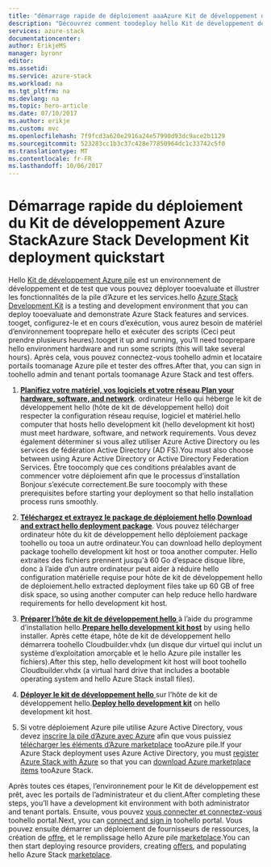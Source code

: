 ```yaml
---
title: "démarrage rapide de déploiement aaaAzure Kit de développement de pile | Documents Microsoft"
description: "Découvrez comment toodeploy hello Kit de développement de pile Azure"
services: azure-stack
documentationcenter: 
author: ErikjeMS
manager: byronr
editor: 
ms.assetid: 
ms.service: azure-stack
ms.workload: na
ms.tgt_pltfrm: na
ms.devlang: na
ms.topic: hero-article
ms.date: 07/10/2017
ms.author: erikje
ms.custom: mvc
ms.openlocfilehash: 7f9fcd3a620e2916a24e57990d93dc9ace2b1129
ms.sourcegitcommit: 523283cc1b3c37c428e77850964dc1c33742c5f0
ms.translationtype: MT
ms.contentlocale: fr-FR
ms.lasthandoff: 10/06/2017
---
```

# <a name="azure-stack-development-kit-deployment-quickstart"></a><span data-ttu-id="85607-103">Démarrage rapide du déploiement du Kit de développement Azure Stack</span><span class="sxs-lookup"><span data-stu-id="85607-103">Azure Stack Development Kit deployment quickstart</span></span>

<span data-ttu-id="85607-104">Hello [Kit de développement Azure pile](azure-stack-poc.md) est un environnement de développement et de test que vous pouvez déployer tooevaluate et illustrer les fonctionnalités de la pile d’Azure et les services.</span><span class="sxs-lookup"><span data-stu-id="85607-104">hello [Azure Stack Development Kit](azure-stack-poc.md) is a testing and development environment that you can deploy tooevaluate and demonstrate Azure Stack features and services.</span></span> <span data-ttu-id="85607-105">tooget, configurez-le et en cours d’exécution, vous aurez besoin de matériel d’environnement tooprepare hello et exécuter des scripts (Ceci peut prendre plusieurs heures).</span><span class="sxs-lookup"><span data-stu-id="85607-105">tooget it up and running, you’ll need tooprepare hello environment hardware and run some scripts (this will take several hours).</span></span> <span data-ttu-id="85607-106">Après cela, vous pouvez connectez-vous toohello admin et locataire portails toomanage Azure pile et tester des offres.</span><span class="sxs-lookup"><span data-stu-id="85607-106">After that, you can sign in toohello admin and tenant portals toomanage Azure Stack and test offers.</span></span> 

1. <span data-ttu-id="85607-107">[**Planifiez votre matériel, vos logiciels et votre réseau**](azure-stack-deploy.md).</span><span class="sxs-lookup"><span data-stu-id="85607-107">[**Plan your hardware, software, and network**](azure-stack-deploy.md).</span></span> <span data-ttu-id="85607-108">ordinateur Hello qui héberge le kit de développement hello (hôte de kit de développement hello) doit respecter la configuration réseau requise, logiciel et matériel.</span><span class="sxs-lookup"><span data-stu-id="85607-108">hello computer that hosts hello development kit (hello development kit host) must meet hardware, software, and network requirements.</span></span> <span data-ttu-id="85607-109">Vous devez également déterminer si vous allez utiliser Azure Active Directory ou les services de fédération Active Directory (AD FS).</span><span class="sxs-lookup"><span data-stu-id="85607-109">You must also choose between using Azure Active Directory or Active Directory Federation Services.</span></span> <span data-ttu-id="85607-110">Être toocomply que ces conditions préalables avant de commencer votre déploiement afin que le processus d’installation Bonjour s’exécute correctement.</span><span class="sxs-lookup"><span data-stu-id="85607-110">Be sure toocomply with these prerequisites before starting your deployment so that hello installation process runs smoothly.</span></span> 

2. <span data-ttu-id="85607-111">[**Téléchargez et extrayez le package de déploiement hello**](azure-stack-run-powershell-script.md#download-and-extract-the-development-kit).</span><span class="sxs-lookup"><span data-stu-id="85607-111">[**Download and extract hello deployment package**](azure-stack-run-powershell-script.md#download-and-extract-the-development-kit).</span></span> <span data-ttu-id="85607-112">Vous pouvez télécharger ordinateur hôte du kit de développement hello déploiement package toohello ou tooa un autre ordinateur.</span><span class="sxs-lookup"><span data-stu-id="85607-112">You can download hello deployment package toohello development kit host or tooa another computer.</span></span> <span data-ttu-id="85607-113">Hello extraites des fichiers prennent jusqu'à 60 Go d’espace disque libre, donc à l’aide d’un autre ordinateur peut aider à réduire hello configuration matérielle requise pour hôte de kit de développement hello de déploiement.</span><span class="sxs-lookup"><span data-stu-id="85607-113">hello extracted deployment files take up 60 GB of free disk space, so using another computer can help reduce hello hardware requirements for hello development kit host.</span></span>

3. <span data-ttu-id="85607-114">[**Préparer l’hôte de kit de développement hello** ](azure-stack-run-powershell-script.md#prepare-the-development-kit-host) à l’aide du programme d’installation hello.</span><span class="sxs-lookup"><span data-stu-id="85607-114">[**Prepare hello development kit host**](azure-stack-run-powershell-script.md#prepare-the-development-kit-host) by using hello installer.</span></span> <span data-ttu-id="85607-115">Après cette étape, hôte de kit de développement hello démarrera toohello Cloudbuilder.vhdx (un disque dur virtuel qui inclut un système d’exploitation amorçable et le hello Azure pile installer les fichiers).</span><span class="sxs-lookup"><span data-stu-id="85607-115">After this step, hello development kit host will boot toohello Cloudbuilder.vhdx (a virtual hard drive that includes a bootable operating system and hello Azure Stack install files).</span></span>

4. <span data-ttu-id="85607-116">[**Déployer le kit de développement hello** ](azure-stack-run-powershell-script.md#deploy-the-development-kit) sur l’hôte de kit de développement hello.</span><span class="sxs-lookup"><span data-stu-id="85607-116">[**Deploy hello development kit**](azure-stack-run-powershell-script.md#deploy-the-development-kit) on hello development kit host.</span></span>

5. <span data-ttu-id="85607-117">Si votre déploiement Azure pile utilise Azure Active Directory, vous devez [inscrire la pile d’Azure avec Azure](azure-stack-register.md) afin que vous puissiez [télécharger les éléments d’Azure marketplace](azure-stack-download-azure-marketplace-item.md) tooAzure pile.</span><span class="sxs-lookup"><span data-stu-id="85607-117">If your Azure Stack deployment uses Azure Active Directory, you must [register Azure Stack with Azure](azure-stack-register.md) so that you can [download Azure marketplace items](azure-stack-download-azure-marketplace-item.md) tooAzure Stack.</span></span>

<span data-ttu-id="85607-118">Après toutes ces étapes, l’environnement pour le Kit de développement est prêt, avec les portails de l’administrateur et du client.</span><span class="sxs-lookup"><span data-stu-id="85607-118">After completing these steps, you’ll have a development kit environment with both administrator and tenant portals.</span></span> <span data-ttu-id="85607-119">Ensuite, vous pouvez [vous connecter et connectez-vous](azure-stack-connect-azure-stack.md) toohello portal.</span><span class="sxs-lookup"><span data-stu-id="85607-119">Next, you can [connect and sign in](azure-stack-connect-azure-stack.md) toohello portal.</span></span> <span data-ttu-id="85607-120">Vous pouvez ensuite démarrer un déploiement de fournisseurs de ressources, la création de [offre](azure-stack-key-features.md#regions-services-plans-offers-and-subscriptions), et le remplissage hello Azure pile [marketplace](azure-stack-marketplace.md).</span><span class="sxs-lookup"><span data-stu-id="85607-120">You can then start deploying resource providers, creating [offers](azure-stack-key-features.md#regions-services-plans-offers-and-subscriptions), and populating hello Azure Stack [marketplace](azure-stack-marketplace.md).</span></span>
